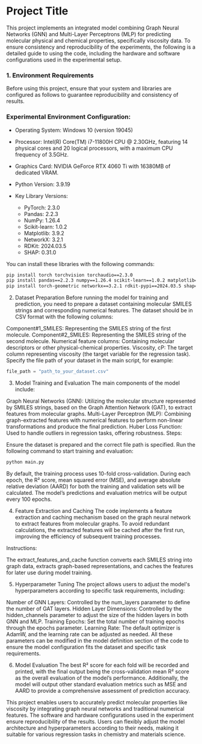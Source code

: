 # Project Title

This project implements an integrated model combining Graph Neural Networks (GNN) and Multi-Layer Perceptrons (MLP) for predicting molecular physical and chemical properties, specifically viscosity data. To ensure consistency and reproducibility of the experiments, the following is a detailed guide to using the code, including the hardware and software configurations used in the experimental setup.

### 1. Environment Requirements

Before using this project, ensure that your system and libraries are configured as follows to guarantee reproducibility and consistency of results.

### Experimental Environment Configuration:

- Operating System: Windows 10 (version 19045)
- Processor: Intel(R) Core(TM) i7-11800H CPU @ 2.30GHz, featuring 14 physical cores and 20 logical processors, with a maximum CPU frequency of 3.5GHz.
- Graphics Card: NVIDIA GeForce RTX 4060 Ti with 16380MB of dedicated VRAM.
- Python Version: 3.9.19
- Key Library Versions:

  - PyTorch: 2.3.0
  - Pandas: 2.2.3
  - NumPy: 1.26.4
  - Scikit-learn: 1.0.2
  - Matplotlib: 3.9.2
  - NetworkX: 3.2.1
  - RDKit: 2024.03.5
  - SHAP: 0.31.0

You can install these libraries with the following commands:

```bash
pip install torch torchvision torchaudio==2.3.0
pip install pandas==2.2.3 numpy==1.26.4 scikit-learn==1.0.2 matplotlib==3.9.2
pip install torch-geometric networkx==3.2.1 rdkit-pypi==2024.03.5 shap==0.31.0
```

2. Dataset Preparation
Before running the model for training and prediction, you need to prepare a dataset containing molecular SMILES strings and corresponding numerical features. The dataset should be in CSV format with the following columns:

Component#1_SMILES: Representing the SMILES string of the first molecule.
Component#2_SMILES: Representing the SMILES string of the second molecule.
Numerical feature columns: Containing molecular descriptors or other physical-chemical properties.
Viscosity, cP: The target column representing viscosity (the target variable for the regression task).
Specify the file path of your dataset in the main script, for example:

```python
file_path = "path_to_your_dataset.csv"
```

3. Model Training and Evaluation
The main components of the model include:

Graph Neural Networks (GNN): Utilizing the molecular structure represented by SMILES strings, based on the Graph Attention Network (GAT), to extract features from molecular graphs.
Multi-Layer Perceptron (MLP): Combining graph-extracted features with numerical features to perform non-linear transformations and produce the final prediction.
Huber Loss Function: Used to handle outliers in regression tasks, offering robustness.
Steps:

Ensure the dataset is prepared and the correct file path is specified.
Run the following command to start training and evaluation:
```bash
python main.py
```
By default, the training process uses 10-fold cross-validation. During each epoch, the R² score, mean squared error (MSE), and average absolute relative deviation (AARD) for both the training and validation sets will be calculated. The model’s predictions and evaluation metrics will be output every 100 epochs.


4. Feature Extraction and Caching
The code implements a feature extraction and caching mechanism based on the graph neural network to extract features from molecular graphs. To avoid redundant calculations, the extracted features will be cached after the first run, improving the efficiency of subsequent training processes.

Instructions:

The extract_features_and_cache function converts each SMILES string into graph data, extracts graph-based representations, and caches the features for later use during model training.

5. Hyperparameter Tuning
The project allows users to adjust the model's hyperparameters according to specific task requirements, including:

Number of GNN Layers: Controlled by the num_layers parameter to define the number of GAT layers.
Hidden Layer Dimensions: Controlled by the hidden_channels parameter to adjust the size of the hidden layers in both GNN and MLP.
Training Epochs: Set the total number of training epochs through the epochs parameter.
Learning Rate: The default optimizer is AdamW, and the learning rate can be adjusted as needed.
All these parameters can be modified in the model definition section of the code to ensure the model configuration fits the dataset and specific task requirements.

6. Model Evaluation
The best R² score for each fold will be recorded and printed, with the final output being the cross-validation mean R² score as the overall evaluation of the model’s performance. Additionally, the model will output other standard evaluation metrics such as MSE and AARD to provide a comprehensive assessment of prediction accuracy.

This project enables users to accurately predict molecular properties like viscosity by integrating graph neural networks and traditional numerical features. The software and hardware configurations used in the experiment ensure reproducibility of the results. Users can flexibly adjust the model architecture and hyperparameters according to their needs, making it suitable for various regression tasks in chemistry and materials science.
